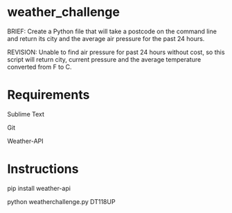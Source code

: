 # weather_challenge
BRIEF: Create a Python file that will take a postcode on the command line and return its city and the average air pressure for the past 24 hours.

REVISION: Unable to find air pressure for past 24 hours without cost, so this script will return city, current pressure and the average temperature converted from F to C. 

# Requirements

Sublime Text

Git

Weather-API


# Instructions

pip install weather-api

python weatherchallenge.py DT118UP

